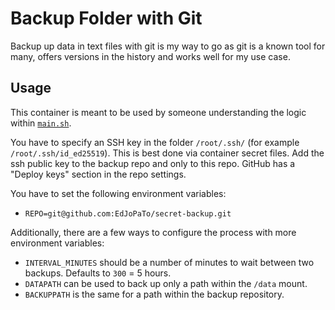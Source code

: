 # Backup Folder with Git

Backup up data in text files with git is my way to go as git is a known tool for
many, offers versions in the history and works well for my use case.

## Usage

This container is meant to be used by someone understanding the logic within
[`main.sh`](main.sh).

You have to specify an SSH key in the folder `/root/.ssh/` (for example
`/root/.ssh/id_ed25519`). This is best done via container secret files. Add the
ssh public key to the backup repo and only to this repo. GitHub has a "Deploy
keys" section in the repo settings.

You have to set the following environment variables:

- `REPO=git@github.com:EdJoPaTo/secret-backup.git`

Additionally, there are a few ways to configure the process with more
environment variables:

- `INTERVAL_MINUTES` should be a number of minutes to wait between two backups.
  Defaults to `300` = 5 hours.
- `DATAPATH` can be used to back up only a path within the `/data` mount.
- `BACKUPPATH` is the same for a path within the backup repository.

